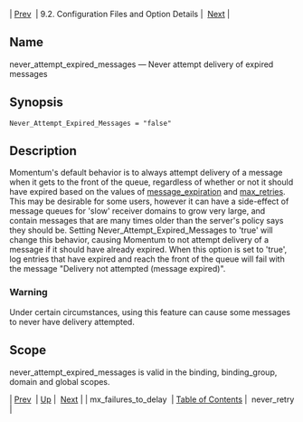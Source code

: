 | [Prev](conf.ref.mx_failures_to_delay)  | 9.2. Configuration Files and Option Details |  [Next](conf.ref.never_retry.php) |

<a name="conf.ref.never_attempt_expired_messages"></a>
## Name

never_attempt_expired_messages — Never attempt delivery of expired messages

## Synopsis

`Never_Attempt_Expired_Messages = "false"`

<a name="idp10460416"></a>
## Description

Momentum's default behavior is to always attempt delivery of a message when it gets to the front of the queue, regardless of whether or not it should have expired based on the values of [message_expiration](conf.ref.message_expiration "message_expiration") and [max_retries](conf.ref.max_retries.php "max_retries"). This may be desirable for some users, however it can have a side-effect of message queues for 'slow' receiver domains to grow very large, and contain messages that are many times older than the server's policy says they should be. Setting Never_Attempt_Expired_Messages to 'true' will change this behavior, causing Momentum to not attempt delivery of a message if it should have already expired. When this option is set to 'true', log entries that have expired and reach the front of the queue will fail with the message "Delivery not attempted (message expired)".

### Warning

Under certain circumstances, using this feature can cause some messages to never have delivery attempted.

<a name="idp10464976"></a>
## Scope

never_attempt_expired_messages is valid in the binding, binding_group, domain and global scopes.

| [Prev](conf.ref.mx_failures_to_delay)  | [Up](conf.ref.files.php) |  [Next](conf.ref.never_retry.php) |
| mx_failures_to_delay  | [Table of Contents](index) |  never_retry |
